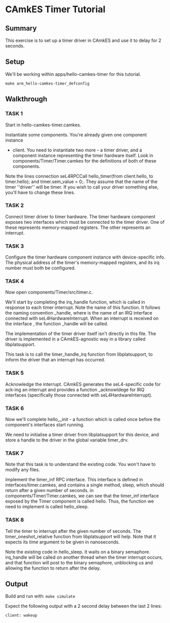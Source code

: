 # CAmkES Timer Tutorial


## Summary


This exercise is to set up a timer driver in CAmkES and use it to delay
for 2 seconds.

## Setup


We'll be working within apps/hello-camkes-timer for this tutorial.

` make arm_hello-camkes-timer_defconfig `

## Walkthrough


### TASK 1


Start in hello-camkes-timer.camkes.

Instantiate some components. You're already given one component instance
- client. You need to instantiate two more - a timer driver, and a
component instance representing the timer hardware itself. Look in
components/Timer/Timer.camkes for the definitions of both of these
components.

Note the lines
connection seL4RPCCall hello_timer(from client.hello, to timer.hello);
and timer.sem_value = 0;. They assume that the name of the timer
''driver'' will be timer. If you wish to call your driver something
else, you'll have to change these lines.

### TASK 2


Connect timer driver to timer hardware. The timer hardware component
exposes two interfaces which must be connected to the timer driver. One
of these represents memory-mapped registers. The other represents an
interrupt.

### TASK 3


Configure the timer hardware component instance with device-specific
info. The physical address of the timer's memory-mapped registers, and
its irq number must both be configured.

### TASK 4


Now open components/Timer/src/timer.c.

We'll start by completing the irq_handle function, which is called in
response to each timer interrupt. Note the name of this function. It
follows the naming convention <interface>_handle, where
<interface> is the name of an IRQ interface connected with
seL4HardwareInterrupt. When an interrupt is received on the interface
<interface>, the function <interface>_handle will be
called.

The implementation of the timer driver itself isn't directly in this
file. The driver is implemented in a CAmkES-agnostic way in a library
called libplatsupport.

This task is to call the timer_handle_irq function from
libplatsupport, to inform the driver that an interrupt has occurred.

### TASK 5


Acknowledge the interrupt. CAmkES generates the seL4-specific code for
ack-ing an interrupt and provides a function
<interface>_acknowldege for IRQ interfaces (specifically those
connected with seL4HardwareInterrupt).

### TASK 6


Now we'll complete hello__init - a function which is called once
before the component's interfaces start running.

We need to initialise a timer driver from libplatsupport for this
device, and store a handle to the driver in the global variable
timer_drv.

### TASK 7


Note that this task is to understand the existing code. You won't have
to modify any files.

Implement the timer_inf RPC interface. This interface is defined in
interfaces/timer.camkes, and contains a single method, sleep, which
should return after a given number of seconds. in
components/Timer/Timer.camkes, we can see that the timer_inf interface
exposed by the Timer component is called hello. Thus, the function we
need to implement is called hello_sleep.

### TASK 8


Tell the timer to interrupt after the given number of seconds. The
timer_oneshot_relative function from libplatsupport will help. Note
that it expects its time argument to be given in nanoseconds.

Note the existing code in hello_sleep. It waits on a binary semaphore.
irq_handle will be called on another thread when the timer interrupt
occurs, and that function will post to the binary semaphore, unblocking
us and allowing the function to return after the delay.

## Output


Build and run with: ` make simulate `

Expect the following output with a 2 second delay between the last 2
lines:
``` Starting the client ------Sleep for 2 seconds------After the
client: wakeup
```
